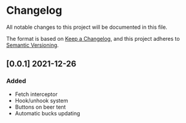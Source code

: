 <!-- For torn forums: https://ddormer.github.io/markdown-to-bbcode-site/ -->
# Changelog
All notable changes to this project will be documented in this file.

The format is based on [Keep a Changelog](https://keepachangelog.com/en/1.0.0/), and this project adheres to [Semantic Versioning](https://semver.org/spec/v2.0.0.html).

## [0.0.1] 2021-12-26
### Added
- Fetch interceptor
- Hook/unhook system
- Buttons on beer tent
- Automatic bucks updating
